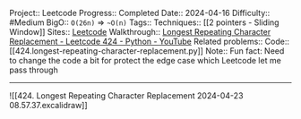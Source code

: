 Project:: Leetcode
Progress:: Completed
Date:: 2024-04-16
Difficulty:: #Medium 
BigO:: `O(26n)` => `~O(n)`
Tags:: 
Techniques:: [[2 pointers - Sliding Window]]
Sites:: [Leetcode](https://leetcode.com/problems/longest-repeating-character-replacement/description/)
Walkthrough:: [Longest Repeating Character Replacement - Leetcode 424 - Python - YouTube](https://www.youtube.com/watch?v=gqXU1UyA8pk)
Related problems:: 
Code:: [[424.longest-repeating-character-replacement.py]]
Note:: Fun fact: Need to change the code a bit for protect the edge case which Leetcode let me pass through

---

![[424. Longest Repeating Character Replacement 2024-04-23 08.57.37.excalidraw]]